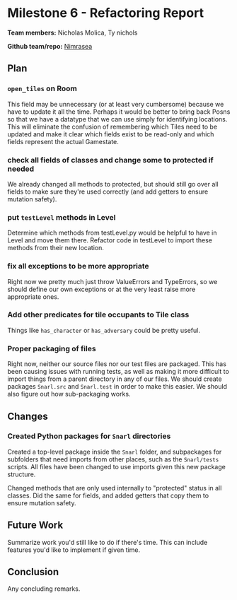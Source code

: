 # Milestone 6 - Refactoring Report

**Team members:**
Nicholas Molica, Ty nichols

**Github team/repo:**
[Nimrasea](https://github.ccs.neu.edu/CS4500-S21/Nimrasea)


## Plan

### `open_tiles` on Room
This field may be unnecessary (or at least very cumbersome) because we have to update it all the time. Perhaps it would be better to bring back Posns so that we have a datatype that we can use simply for identifying locations. This will eliminate the confusion of remembering which Tiles need to be updated and make it clear which fields exist to be read-only and which fields represent the actual Gamestate.

### check all fields of classes and change some to protected if needed
We already changed all methods to protected, but should still go over all fields to make sure they're used correctly (and add getters to ensure mutation safety).

### put `testLevel` methods in Level
Determine which methods from testLevel.py would be helpful to have in Level and move them there. Refactor code in testLevel to import these methods from their new location.

### fix all exceptions to be more appropriate
Right now we pretty much just throw ValueErrors and TypeErrors, so we should define our own exceptions or at the very least raise more appropriate ones.

### Add other predicates for tile occupants to Tile class
Things like `has_character` or `has_adversary` could be pretty useful.

### Proper packaging of files
Right now, neither our source files nor our test files are packaged. This has been causing issues with running tests, as well as making it more difficult to import things from a parent directory in any of our files. We should create packages `Snarl.src` and `Snarl.test` in order to make this easier. We should also figure out how sub-packaging works. 

## Changes

### Created Python packages for `Snarl` directories

Created a top-level package inside the `Snarl` folder, and subpackages for subfolders that need imports from other places, such as the `Snarl/tests` scripts. All files have been changed to use imports given this new package structure.

Changed methods that are only used internally to "protected" status in all classes. Did the same for fields, and added getters that copy them to ensure mutation safety.

## Future Work

Summarize work you'd still like to do if there's time. This can include features 
you'd like to implement if given time.


## Conclusion

Any concluding remarks.